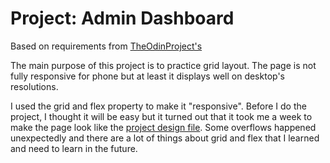# Project: Admin Dashboard

Based on requirements from [TheOdinProject's ](https://www.theodinproject.com/paths/full-stack-ruby-on-rails/courses/intermediate-html-and-css/lessons/admin-dashboard)

The main purpose of this project is to practice grid layout. The page is not fully responsive for phone but at least it displays well on desktop's resolutions.

I used the grid and flex property to make it "responsive". Before I do the project, I thought it will be easy but it turned out that it took me a week to make the page look like the [project design file](https://cdn.statically.io/gh/TheOdinProject/curriculum/main/html_css/grid-lessons/project-dashboard/dashboard-project.png). Some overflows happened unexpectedly and there are a lot of things about grid and flex that I learned and need to learn in the future.